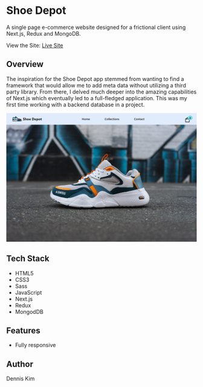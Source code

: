 # Shoe Depot

A single page e-commerce website designed for a frictional client using Next.js, Redux and MongoDB.

View the Site: [Live Site](https://shoe-depot-nextjs.vercel.app/)

## Overview

The inspiration for the Shoe Depot app stemmed from wanting to find a framework that would allow me to add meta data without utilizing a third party library. From there, I delved much deeper into the amazing capabilities of Next.js which eventually led to a full-fledged application. This was my first time working with a backend database in a project.

![shoe depot thumbnail](/public/img/shoe-depot-screenshot.png)

## Tech Stack

- HTML5
- CSS3
- Sass
- JavaScript
- Next.js
- Redux
- MongodDB

## Features

- Fully responsive

## Author

Dennis Kim

